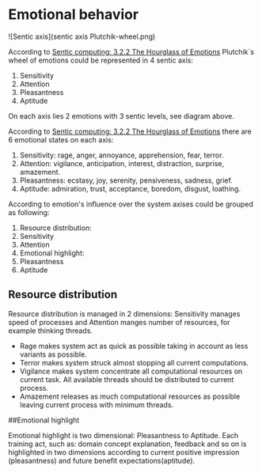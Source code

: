 # Emotional behavior

![Sentic axis](sentic axis Plutchik-wheel.png)

According to [Sentic computing: 3.2.2 The Hourglass of Emotions](http://sentic.net/senticcomputing.pdf) Plutchik´s wheel of emotions could be represented in 4 sentic axis:

 1. Sensitivity
 1. Attention
 1. Pleasantness
 1. Aptitude

On each axis lies 2 emotions with 3 sentic levels, see diagram above.

According to [Sentic computing: 3.2.2 The Hourglass of Emotions](http://sentic.net/senticcomputing.pdf) there are 6 emotional states on each axis:

 1. Sensitivity: rage, anger, annoyance, apprehension, fear, terror.
 1. Attention: vigilance, anticipation, interest, distraction, surprise, amazement.
 1. Pleasantness: ecstasy, joy, serenity, pensiveness, sadness, grief.
 1. Aptitude: admiration, trust, acceptance, boredom, disgust, loathing.

According to emotion's influence over the system axises could be grouped as following:

 1. Resource distribution:
   2. Sensitivity
   2. Attention
 1. Emotional highlight:
  2. Pleasantness
  2. Aptitude

## Resource distribution

Resource distribution is managed in 2 dimensions: Sensitivity manages speed of processes and Attention manges number of resources, for example thinking threads.
 * Rage makes system act as quick as possible taking in account as less variants as possible.
 * Terror makes system struck almost stopping all current computations.
 * Vigilance makes system concentrate all computational resources on current task. All available threads should be distributed to current process.
 * Amazement releases as much computational resources as possible leaving current process with minimum threads.

##Emotional highlight

Emotional highlight is two dimensional: Pleasantness to Aptitude.
Each training act, such as: domain concept explanation, feedback and so on is highlighted in two dimensions according to current positive impression (pleasantness) and future benefit expectations(aptitude).


